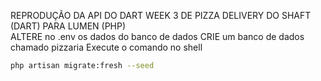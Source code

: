  REPRODUÇÃO DA API DO DART WEEK 3 DE PIZZA DELIVERY DO SHAFT (DART) PARA LUMEN (PHP)
 <br>
ALTERE no .env os dados do banco de dados
CRIE um banco de dados chamado pizzaria
Execute o comando no shell 

```bash
php artisan migrate:fresh --seed
```
